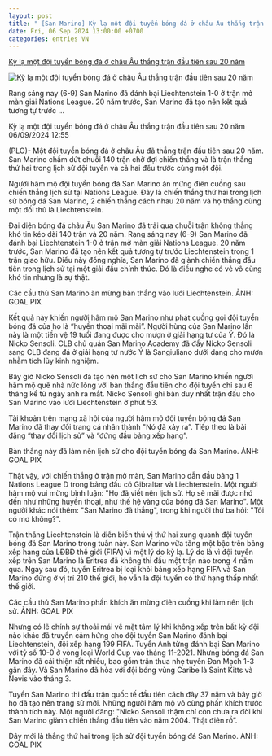 ```yaml
---
layout: post
title: " [San Marino] Kỳ lạ một đội tuyển bóng đá ở châu Âu thắng trận đầu tiên sau 20 năm"
date: Fri, 06 Sep 2024 13:00:00 +0700
categories: entries VN
---
```

[Kỳ lạ một đội tuyển bóng đá ở châu Âu thắng trận đầu tiên sau 20 năm](https://plo.vn/ky-la-mot-doi-tuyen-bong-da-o-chau-au-thang-tran-dau-tien-sau-20-nam-post808729.html)

![Kỳ lạ một đội tuyển bóng đá ở châu Âu thắng trận đầu tiên sau 20 năm](https://image.plo.vn/1200x630/Uploaded/2024/yqjvzdjwp/2024_09_06/doi-tuyen-bong-da-san-marino-1281.png.webp)

Rạng sáng nay (6-9) San Marino đã đánh bại Liechtenstein 1-0 ở trận mở màn giải Nations League. 20 năm trước, San Marino đã tạo nên kết quả tương tự trước ...

Kỳ lạ một đội tuyển bóng đá ở châu Âu thắng trận đầu tiên sau 20 năm 06/09/2024 12:55

(PLO)- Một đội tuyển bóng đá ở châu Âu đã thắng trận đầu tiên sau 20 năm. San Marino chấm dứt chuỗi 140 trận chờ đợi chiến thắng và là trận thắng thứ hai trong lịch sử đội tuyển và cả hai đều trước cùng một đội.

Người hâm mộ đội tuyển bóng đá San Marino ăn mừng điên cuồng sau chiến thắng lịch sử tại Nations League. Đây là chiến thắng thứ hai trong lịch sử bóng đá San Marino, 2 chiến thắng cách nhau 20 năm và họ thắng cùng một đối thủ là Liechtenstein.

Đại diện bóng đá châu Âu San Marino đã trải qua chuỗi trận không thắng khó tin kéo dài 140 trận và 20 năm. Rạng sáng nay (6-9) San Marino đã đánh bại Liechtenstein 1-0 ở trận mở màn giải Nations League. 20 năm trước, San Marino đã tạo nên kết quả tương tự trước Liechtenstein trong 1 trận giao hữu. Điều này đồng nghĩa, San Marino đã giành chiến thắng đầu tiên trong lịch sử tại một giải đấu chính thức. Đó là điều nghe có vẻ vô cùng khó tin nhưng là sự thật.

Các cầu thủ San Marino ăn mừng bàn thắng vào lưới Liechtenstein. ẢNH: GOAL PIX

Kết quả này khiến người hâm mộ San Marino như phát cuồng gọi đội tuyển bóng đá của họ là “huyền thoại mãi mãi”. Người hùng của San Marino lần này là một tiền vệ 19 tuổi đang được cho mượn ở giải hạng tư của Ý. Đó là Nicko Sensoli. CLB chủ quản San Marino Academy đã đẩy Nicko Sensoli sang CLB đang đá ở giải hạng tư nước Ý là Sangiuliano dưới dạng cho mượn nhằm tích lũy kinh nghiệm.

Bây giờ Nicko Sensoli đã tạo nên một lịch sử cho San Marino khiến người hâm mộ quê nhà nức lòng với bàn thắng đầu tiên cho đội tuyển chỉ sau 6 tháng kể từ ngày anh ra mắt. Nicko Sensoli ghi bàn duy nhất trận đấu cho San Marino vào lưới Liechtenstein ở phút 53.

Tài khoản trên mạng xã hội của người hâm mộ đội tuyển bóng đá San Marino đã thay đổi trang cá nhân thành "Nó đã xảy ra”. Tiếp theo là bài đăng “thay đổi lịch sử” và “đứng đầu bảng xếp hạng”.

Bàn thắng này đã làm nên lịch sử cho đội tuyển bóng đá San Marino. ẢNH: GOAL PIX

Thật vậy, với chiến thắng ở trận mở màn, San Marino dẫn đầu bảng 1 Nations League D trong bảng đấu có Gibraltar và Liechtenstein. Một người hâm mộ vui mừng bình luận: "Họ đã viết nên lịch sử. Họ sẽ mãi được nhớ đến như những huyền thoại, như thế hệ vàng của bóng đá San Marino". Một người khác nói thêm: "San Marino đã thắng", trong khi người thứ ba hỏi: "Tôi có mơ không?".

Trận thắng Liechtenstein là diễn biến thú vị thứ hai xung quanh đội tuyển bóng đá San Marino trong tuần này. San Marino vừa tăng một bậc trên bảng xếp hạng của LĐBĐ thế giới (FIFA) vì một lý do kỳ lạ. Lý do là vì đội tuyển xếp trên San Marino là Eritrea đã không thi đấu một trận nào trong 4 năm qua. Ngay sau đó, tuyển Eritrea bị loại khỏi bảng xếp hạng FIFA và San Marino đứng ở vị trí 210 thế giới, họ vẫn là đội tuyển có thứ hạng thấp nhất thế giới.

Các cầu thủ San Marino phấn khích ăn mừng điên cuồng khi làm nên lịch sử. ẢNH: GOAL PIX

Nhưng có lẽ chính sự thoải mái về mặt tâm lý khi không xếp trên bất kỳ đội nào khác đã truyền cảm hứng cho đội tuyển San Marino đánh bại Liechtenstein, đội xếp hạng 199 FIFA. Tuyển Anh từng đánh bại San Marino với tỷ số 10-0 ở vòng loại World Cup vào tháng 11-2021. Nhưng bóng đá San Marino đã cải thiện rất nhiều, bao gồm trận thua nhẹ tuyển Đan Mạch 1-3 gần đây. Và San Marino đã hòa với đội bóng vùng Caribe là Saint Kitts và Nevis vào tháng 3.

Tuyển San Marino thi đấu trận quốc tế đầu tiên cách đây 37 năm và bây giờ họ đã tạo nên trang sử mới. Những người hâm mộ vô cùng phấn khích trước thành tích này. Một người đăng: "Nicko Sensoli thậm chí còn chưa ra đời khi San Marino giành chiến thắng đầu tiên vào năm 2004. Thật điên rồ”.

Đây mới là thắng thứ hai trong lịch sử đội tuyển bóng đá San Marino. ẢNH: GOAL PIX

